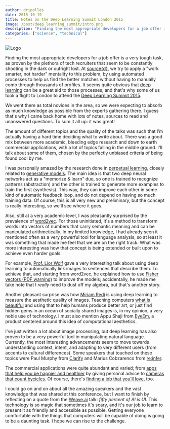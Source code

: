 ```yaml
---
author: dripolles
date: 2015-10-19
title: Notes on the Deep Learning Summit London 2015
image: /post/deep_learning_summit/intro.png
description: "Finding the most appropriate developers for a job offer is a very tough task, as proven by the plethora of tech recruiters that seem to be constantly shooting in the dark or outright lost."
categories: ["science", "technical"]
---
```


![Logo](/post/deep_learning_summit/intro.png)

Finding the most appropriate developers for a job offer is a very tough task, as proven by the plethora of tech recruiters that seem to be constantly shooting in the dark or outright lost. At [source{d}](//sourced.tech), we try to apply a "work smarter, not harder" mentality to this problem, by using automated processes to help us find the better matches without having to manually comb through thousands of profiles. It seems quite obvious that [deep learning](https://en.wikipedia.org/wiki/Deep_learning) can be a great aid to those processes, and that's why some of us took a flight to London to attend the [Deep Learning Summit 2015](https://www.re-work.co/events/deep-learning-london-2015).

We went there as total novices in the area, so we were expecting to absorb as much knowledge as possible from the experts gathering there. I guess that's why I came back home with lots of notes, sources to read and unanswered questions. To sum it all up: it was great!

The amount of different topics and the quality of the talks was such that I’m actually having a hard time deciding what to write about. There was a good mix between more academic, bleeding edge research and down to earth commercial applications, with a lot of topics falling in the middle ground. I'll talk about some of them, chosen by the perfectly unbiased criteria of being found cool by me.

I was personally amazed by the research done in [perpetual learning](http://arxiv.org/abs/1509.00913), closely related to [generative models](http://www.cifar.ca/j%C3%B6rg-bornschein). The main idea is that two deep neural networks act as a "memorize & learn" duo, so one is trained to recognize patterns (abstraction) and the other is trained to generate more examples to train the first (synthesis). This way, they can improve each other in some kind of automatic feedback loop, and do not depend on having so much training data. Of course, this is all very new and preliminary, but the concept is really interesting, so we'll see where it goes.

Also, still at a very academic level, I was pleasantly surprised by the prevalence of [word2vec](https://en.wikipedia.org/wiki/Word2vec). For those uninitiated, it's a method to transform words into vectors of numbers that carry semantic meaning and can be manipulated arithmetically. In my limited knowledge, I had already seen it mentioned often as a very powerful tool for language analysis, so at least it was something that made me feel that we are on the right track. What was more interesting was how that concept is being extended or built upon to achieve even harder goals.

For example, [Prof. Lior Wolf](http://www.cs.tau.ac.il/~wolf/) gave a very interesting talk about using deep learning to automatically link images to sentences that describe them. To achieve that, and starting from word2vec, he explained how to use [Fisher vectors (PDF warning)](http://www.cs.tau.ac.il/~wolf/papers/Klein_Associating_Neural_Word_2015_CVPR_paper.pdf) to improve the models; accidentally, he made me take note that I _really_ need to dust off my algebra, but that's another story.

Another pleasant surprise  was how [Miriam Redi](https://labs.yahoo.com/researchers/redi) is using deep learning to measure the aesthetic quality of images. Teaching computers [what is beautiful](https://labs.yahoo.com/publications/6737/beauty-capturing-faces-rating-quality-digital-portraits) and using that to help humans produce better art, or just find hidden gems in an ocean of socially shared images is, in my opinion, a very noble use of technology. I must also mention Appu Shaji from [EyeEm](https://www.eyeem.com/community), a product centered around this idea of computational aesthetics.

I've just written a lot about image processing, but deep learning has also proven to be a very powerful tool in manipulating natural language. Currently, the most interesting advancements seem to move towards understanding context, intent, and adapting to very different users (from accents to cultural differences). Some speakers that touched on these topics were Paul Murphy from [Clarify](http://clarify.io/) and Marius Cobzarenco from [re:infer](https://reinfer.io/).

The commercial applications were quite abundant and varied; from [apps that help you be happier and healthier](http://biobeats.com/) by giving personal advice to [cameras that count bycicles](http://www.kleintech.net/). Of course, there's [finding a job that you'll love](//sourced.tech), too.

I could go on and on about all the amazing speakers and the vast knowledge that was shared at this conference, but I want to finish by reflecting on a quote from the [Weave.ai](http://www.weave.ai/) talk: _fifty percent of AI is UI_. This technology is so magic that sometimes it's scary, and it's our job to learn to present it as friendly and accessible as possible. Getting everyone comfortable with the things that computers will be capable of doing is going to be a daunting task. I hope we can rise to the challenge.
